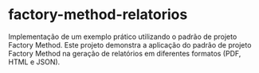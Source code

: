 # factory-method-relatorios
Implementação de um exemplo prático utilizando o padrão de projeto Factory Method.
Este projeto demonstra a aplicação do padrão de projeto Factory Method na geração de relatórios em diferentes formatos (PDF, HTML e JSON). 
